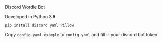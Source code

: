 Discord Wordle Bot

Developed in Python 3.9

`pip install discord yaml Pillow`

Copy `config.yaml.example` to `config.yaml` and fill in your discord bot token